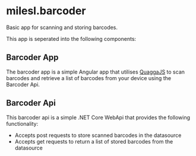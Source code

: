 # milesl.barcoder
Basic app for scanning and storing barcodes.

This app is seperated into the following components:
## Barcoder App
The barcoder app is a simple Angular app that utilises [QuaggaJS](https://serratus.github.io/quaggaJS) to scan barcodes and retrieve a list of barcodes from your device using the Barcoder Api.
## Barcoder Api
This barcoder api is a simple .NET Core WebApi that provides the following functionality:
* Accepts post requests to store scanned barcodes in the datasource
* Accepts get requests to return a list of stored barcodes from the datasource

